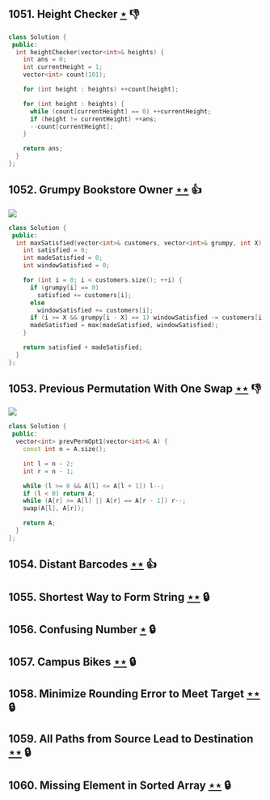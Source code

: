 ## 1051. Height Checker [$\star$](https://leetcode.com/problems/height-checker) :thumbsdown:

```cpp
class Solution {
 public:
  int heightChecker(vector<int>& heights) {
    int ans = 0;
    int currentHeight = 1;
    vector<int> count(101);

    for (int height : heights) ++count[height];

    for (int height : heights) {
      while (count[currentHeight] == 0) ++currentHeight;
      if (height != currentHeight) ++ans;
      --count[currentHeight];
    }

    return ans;
  }
};
```

## 1052. Grumpy Bookstore Owner [$\star\star$](https://leetcode.com/problems/grumpy-bookstore-owner) :thumbsup:

![](https://img.shields.io/badge/-Sliding%20Window-1E88A8.svg?style=flat-square)

```cpp
class Solution {
 public:
  int maxSatisfied(vector<int>& customers, vector<int>& grumpy, int X) {
    int satisfied = 0;
    int madeSatisfied = 0;
    int windowSatisfied = 0;

    for (int i = 0; i < customers.size(); ++i) {
      if (grumpy[i] == 0)
        satisfied += customers[i];
      else
        windowSatisfied += customers[i];
      if (i >= X && grumpy[i - X] == 1) windowSatisfied -= customers[i - X];
      madeSatisfied = max(madeSatisfied, windowSatisfied);
    }

    return satisfied + madeSatisfied;
  }
};
```

## 1053. Previous Permutation With One Swap [$\star\star$](https://leetcode.com/problems/previous-permutation-with-one-swap) :thumbsdown:

![](https://img.shields.io/badge/-Greedy-0B346E.svg?style=flat-square)

```cpp
class Solution {
 public:
  vector<int> prevPermOpt1(vector<int>& A) {
    const int n = A.size();

    int l = n - 2;
    int r = n - 1;

    while (l >= 0 && A[l] <= A[l + 1]) l--;
    if (l < 0) return A;
    while (A[r] >= A[l] || A[r] == A[r - 1]) r--;
    swap(A[l], A[r]);

    return A;
  }
};
```

## 1054. Distant Barcodes [$\star\star$](https://leetcode.com/problems/distant-barcodes) :thumbsup:

## 1055. Shortest Way to Form String [$\star\star$](https://leetcode.com/problems/shortest-way-to-form-string) 🔒

## 1056. Confusing Number [$\star$](https://leetcode.com/problems/confusing-number) 🔒

## 1057. Campus Bikes [$\star\star$](https://leetcode.com/problems/campus-bikes) 🔒

## 1058. Minimize Rounding Error to Meet Target [$\star\star$](https://leetcode.com/problems/minimize-rounding-error-to-meet-target) 🔒

## 1059. All Paths from Source Lead to Destination [$\star\star$](https://leetcode.com/problems/all-paths-from-source-lead-to-destination) 🔒

## 1060. Missing Element in Sorted Array [$\star\star$](https://leetcode.com/problems/missing-element-in-sorted-array) 🔒
